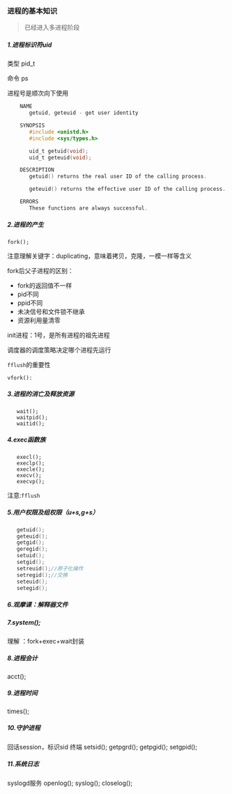 ###        进程的基本知识

> 已经进入多进程阶段

##### 1.进程标识符uid
类型 pid_t

命令 ps

进程号是顺次向下使用

```c
    NAME
       getuid, geteuid - get user identity

    SYNOPSIS
       #include <unistd.h>
       #include <sys/types.h>

       uid_t getuid(void);
       uid_t geteuid(void);

    DESCRIPTION
       getuid() returns the real user ID of the calling process.

       geteuid() returns the effective user ID of the calling process.

    ERRORS
       These functions are always successful.
```



##### 2.进程的产生
    fork();

注意理解关键字：duplicating，意味着拷贝，克隆，一模一样等含义

fork后父子进程的区别：

- fork的返回值不一样
- pid不同
- ppid不同
- 未决信号和文件锁不继承
- 资源利用量清零

init进程：1号，是所有进程的祖先进程

调度器的调度策略决定哪个进程先运行

`fflush`的重要性

`vfork():`

##### 3.进程的消亡及释放资源

```
   wait();
   waitpid();
   waitid();
```

##### 4.exec函数族

```
   execl();
   execlp();
   execle();
   execv();
   execvp();
```

注意:`fflush`


##### 5.用户权限及组权限（u+s,g+s）
```c
   getuid();
   geteuid();
   getgid();
   geregid();
   setuid();
   setgid();
   setreuid();//原子化操作
   setregid();//交换
   seteuid();
   setegid();
```

##### 6.观摩课：解释器文件

##### 7.system();
理解  ：fork+exec+wait封装

##### 8.进程会计
acct();

##### 9.进程时间
times();

##### 10.守护进程
回话session，标识sid
终端
   setsid();
   getpgrd();
   getpgid();
   setgpid();

##### 11.系统日志

syslogd服务
openlog();
syslog();
closelog();

